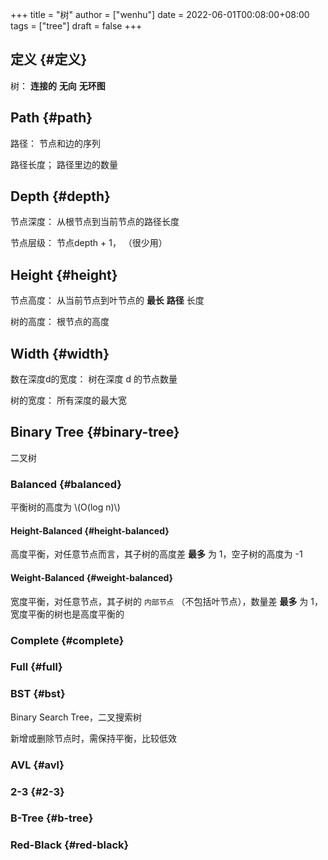 +++
title = "树"
author = ["wenhu"]
date = 2022-06-01T00:08:00+08:00
tags = ["tree"]
draft = false
+++

## 定义 {#定义}

树： **连接的** **无向** **无环图**


## Path {#path}

路径： 节点和边的序列

路径长度； 路径里边的数量


## Depth {#depth}

节点深度： 从根节点到当前节点的路径长度

节点层级： 节点depth + 1， （很少用）


## Height {#height}

节点高度： 从当前节点到叶节点的 **最长** **路径** 长度

树的高度： 根节点的高度


## Width {#width}

数在深度d的宽度： 树在深度 d 的节点数量

树的宽度： 所有深度的最大宽


## Binary Tree {#binary-tree}

二叉树


### Balanced {#balanced}

平衡树的高度为 \\(O(log n)\\)


#### Height-Balanced {#height-balanced}

高度平衡，对任意节点而言，其子树的高度差 **最多** 为 1，空子树的高度为 -1


#### Weight-Balanced {#weight-balanced}

宽度平衡，对任意节点，其子树的 `内部节点` （不包括叶节点），数量差 **最多** 为 1，宽度平衡的树也是高度平衡的


### Complete {#complete}


### Full {#full}


### BST {#bst}

Binary Search Tree，二叉搜索树

新增或删除节点时，需保持平衡，比较低效


### AVL {#avl}


### 2-3 {#2-3}


### B-Tree {#b-tree}


### Red-Black {#red-black}

